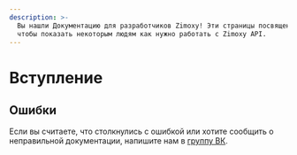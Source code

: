 ```yaml
---
description: >-
  Вы нашли Документацию для разработчиков Zimoxy! Эти страницы посвящены тому,
  чтобы показать некоторым людям как нужно работать с Zimoxy API.
---
```


# Вступление

## Ошибки

Если вы считаете, что столкнулись с ошибкой или хотите сообщить о неправильной документации, напишите нам в [группу ВК](https://vk.me/zimoxy\_official).
